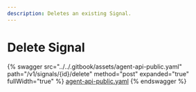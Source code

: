 ```yaml
---
description: Deletes an existing Signal.
---
```


# Delete Signal

{% swagger src="../../.gitbook/assets/agent-api-public.yaml" path="/v1/signals/{id}/delete" method="post" expanded="true" fullWidth="true" %}
[agent-api-public.yaml](../../.gitbook/assets/agent-api-public.yaml)
{% endswagger %}
